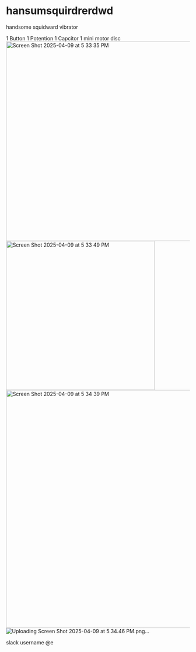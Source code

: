 # hansumsquirdrerdwd

handsome squidward vibrator

1 Button
1 Potention
1 Capcitor 
1 mini motor disc
<img width="545" alt="Screen Shot 2025-04-09 at 5 33 35 PM" src="https://github.com/user-attachments/assets/8f0d689a-4fd8-410c-a0a6-368c012aa215" />
<img width="407" alt="Screen Shot 2025-04-09 at 5 33 49 PM" src="https://github.com/user-attachments/assets/1e9c15a7-6da7-4776-a022-88464a669f03" />
<img width="650" alt="Screen Shot 2025-04-09 at 5 34 39 PM" src="https://github.com/user-attachments/assets/b9745c50-0722-487f-adf1-4a7c1974f23f" />
![Uploading Screen Shot 2025-04-09 at 5.34.46 PM.png…]()

slack username @e
